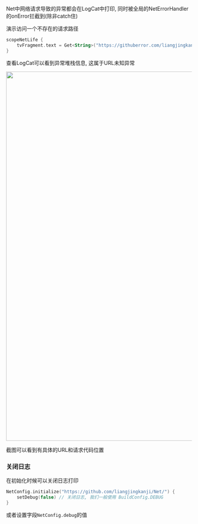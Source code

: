 Net中网络请求导致的异常都会在LogCat中打印, 同时被全局的NetErrorHandler的onError拦截到(除非catch住)


演示访问一个不存在的请求路径
```kotlin
scopeNetLife {
    tvFragment.text = Get<String>("https://githuberror.com/liangjingkanji/Net/").await()
}
```

查看LogCat可以看到异常堆栈信息, 这属于URL未知异常

<img src="https://s2.loli.net/2022/04/24/JVT2kP1Kn5B6Uqd.png" width="1000"/>

截图可以看到有具体的URL和请求代码位置


### 关闭日志

在初始化时候可以关闭日志打印

```kotlin
NetConfig.initialize("https://github.com/liangjingkanji/Net/") {
    setDebug(false) // 关闭日志, 我们一般使用 BuildConfig.DEBUG
}
```

或者设置字段`NetConfig.debug`的值